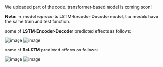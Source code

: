 We uploaded part of the code.
transformer-based model is coming soon!

**Note**: m_model represents LSTM-Encoder-Decoder model, the models have the same train and test function.

some of **LSTM-Encoder-Decoder** predicted effects as follows:  

![image](https://github.com/MaoDong9/sequence-feature-predicton-ML-and-DL/assets/103551781/60dffb21-c637-4266-bce9-4e4bcf09d1b7)
![image](https://github.com/MaoDong9/sequence-feature-predicton-ML-and-DL/assets/103551781/02360741-e423-4f74-9862-1176305b6ae1)  





some of **BeLSTM** predicted effects as follows:  

![image](https://github.com/MaoDong9/sequence-feature-predicton-ML-and-DL/assets/103551781/425971a4-50f0-470d-bc36-4ae82d60fdd5)
![image](https://github.com/MaoDong9/sequence-feature-predicton-ML-and-DL/assets/103551781/0d87d0c0-79be-42b3-95ee-d5786525fed2)




